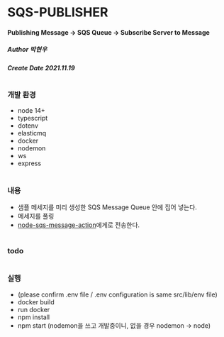# SQS-PUBLISHER
#### Publishing Message -> SQS Queue -> Subscribe Server to Message
##### Author 박현우
##### Create Date 2021.11.19
#
### 개발 환경
* node 14+
* typescript
* dotenv
* elasticmq
* docker
* nodemon
* ws
* express
#
### 내용
* 샘플 메세지를 미리 생성한 SQS Message Queue 안에 집어 넣는다.
* 메세지를 풀링
* [node-sqs-message-action](https://github.com/awakelife93/node-sqs-message-action)에게로 전송한다.
#
### todo
#
### 실행
* (please confirm .env file / .env configuration is same src/lib/env file)
* docker build
* run docker
* npm install
* npm start (nodemon을 쓰고 개발중이니, 없을 경우 nodemon -> node)

